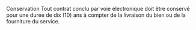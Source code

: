 Conservation
Tout contrat conclu par voie électronique doit être conservé pour une durée de dix (10) ans à compter de la livraison du bien ou de la fourniture du service.